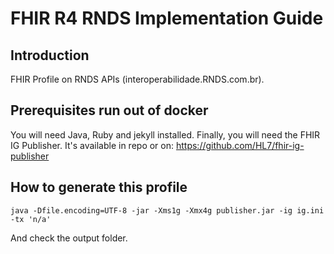 # FHIR R4 RNDS Implementation Guide

## Introduction

FHIR Profile on RNDS APIs (interoperabilidade.RNDS.com.br).

## Prerequisites run out of docker

You will need Java, Ruby and jekyll installed. 
Finally, you will need the FHIR IG Publisher. It's available in repo or on:
https://github.com/HL7/fhir-ig-publisher

## How to generate this profile

```java -Dfile.encoding=UTF-8 -jar -Xms1g -Xmx4g publisher.jar -ig ig.ini -tx 'n/a'```

And check the output folder.
